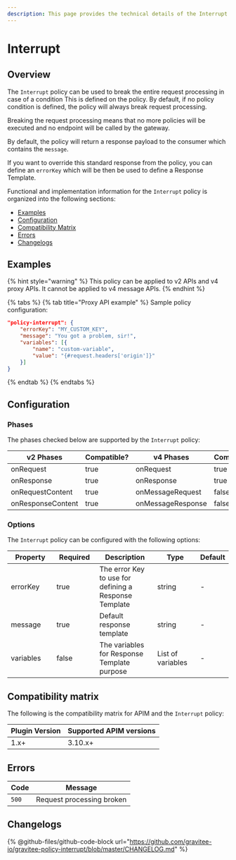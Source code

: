 ```yaml
---
description: This page provides the technical details of the Interrupt policy
---
```


# Interrupt

## Overview

The `Interrupt` policy can be used to break the entire request processing in case of a condition This is defined on the policy. By default, if no policy condition is defined, the policy will always break request processing.

Breaking the request processing means that no more policies will be executed and no endpoint will be called by the gateway.

By default, the policy will return a response payload to the consumer which contains the `message`.

If you want to override this standard response from the policy, you can define an `errorKey` which will be then be used to define a Response Template.

Functional and implementation information for the `Interrupt` policy is organized into the following sections:

* [Examples](interrupt.md#examples)
* [Configuration](interrupt.md#configuration)
* [Compatibility Matrix](interrupt.md#compatibility-matrix)
* [Errors](interrupt.md#errors)
* [Changelogs](interrupt.md#changelogs)

## Examples

{% hint style="warning" %}
This policy can be applied to v2 APIs and v4 proxy APIs. It cannot be applied to v4 message APIs.
{% endhint %}

{% tabs %}
{% tab title="Proxy API example" %}
Sample policy configuration:

```json
"policy-interrupt": {
    "errorKey": "MY_CUSTOM_KEY",
    "message": "You got a problem, sir!",
    "variables": [{
        "name": "custom-variable",
        "value": "{#request.headers['origin']}"
    }]
}
```
{% endtab %}
{% endtabs %}

## Configuration

### Phases

The phases checked below are supported by the `Interrupt` policy:

<table data-full-width="false"><thead><tr><th width="209">v2 Phases</th><th width="139" data-type="checkbox">Compatible?</th><th width="206.41136671177264">v4 Phases</th><th data-type="checkbox">Compatible?</th></tr></thead><tbody><tr><td>onRequest</td><td>true</td><td>onRequest</td><td>true</td></tr><tr><td>onResponse</td><td>true</td><td>onResponse</td><td>true</td></tr><tr><td>onRequestContent</td><td>true</td><td>onMessageRequest</td><td>false</td></tr><tr><td>onResponseContent</td><td>true</td><td>onMessageResponse</td><td>false</td></tr></tbody></table>

### Options

The `Interrupt` policy can be configured with the following options:

<table><thead><tr><th width="143">Property</th><th width="115" data-type="checkbox">Required</th><th width="188">Description</th><th width="119">Type</th><th>Default</th></tr></thead><tbody><tr><td>errorKey</td><td>true</td><td>The error Key to use for defining a Response Template</td><td>string</td><td>-</td></tr><tr><td>message</td><td>true</td><td>Default response template</td><td>string</td><td>-</td></tr><tr><td>variables</td><td>false</td><td>The variables for Response Template purpose</td><td>List of variables</td><td>-</td></tr></tbody></table>

## Compatibility matrix

&#x20;The following is the compatibility matrix for APIM and the `Interrupt` policy:

<table data-full-width="false"><thead><tr><th>Plugin Version</th><th>Supported APIM versions</th></tr></thead><tbody><tr><td>1.x+</td><td>3.10.x+</td></tr></tbody></table>

## Errors

| Code  | Message                   |
| ----- | ------------------------- |
| `500` | Request processing broken |

## Changelogs

{% @github-files/github-code-block url="https://github.com/gravitee-io/gravitee-policy-interrupt/blob/master/CHANGELOG.md" %}
